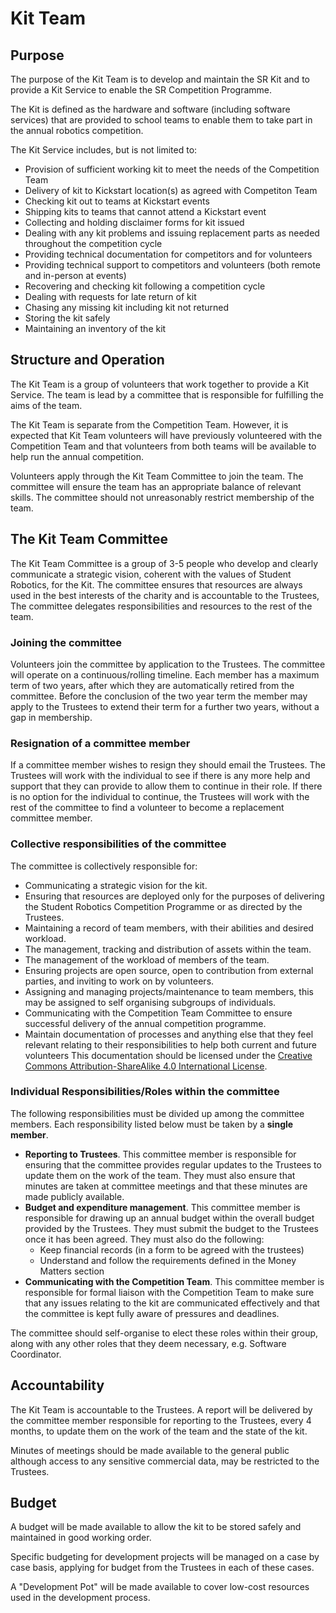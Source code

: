 # Kit Team

## Purpose

The purpose of the Kit Team is to develop and maintain the SR Kit and to provide a Kit Service to enable the SR Competition Programme.  

The Kit is defined as the hardware and software (including software services) that are provided to school teams to enable them to take part in the annual robotics competition.

The Kit Service includes, but is not limited to:
* Provision of sufficient working kit to meet the needs of the Competition Team
* Delivery of kit to Kickstart location(s) as agreed with Competiton Team
* Checking kit out to teams at Kickstart events
* Shipping kits to teams that cannot attend a Kickstart event
* Collecting and holding disclaimer forms for kit issued
* Dealing with any kit problems and issuing replacement parts as needed throughout the competition cycle
* Providing technical documentation for competitors and for volunteers
* Providing technical support to competitors and volunteers (both remote and in-person at events)
* Recovering and checking kit following a competition cycle
* Dealing with requests for late return of kit
* Chasing any missing kit including kit not returned
* Storing the kit safely
* Maintaining an inventory of the kit


## Structure and Operation

The Kit Team is a group of volunteers that work together to provide a Kit Service. The team is lead by a committee that is responsible for fulfilling the aims of the team.

The  Kit Team is separate from the Competition Team. However, it is expected that Kit Team volunteers will have previously volunteered with the Competition Team and that volunteers from both teams will be available to help run the annual competition. 

Volunteers apply through the Kit Team Committee to join the team. The committee will ensure the team has an appropriate balance of relevant skills. The committee should not unreasonably restrict membership of the team.

## The Kit Team Committee

The Kit Team Committee is a group of 3-5 people who develop and clearly communicate a strategic vision, coherent with the values of Student Robotics, for the Kit. The committee ensures that resources are always used in the best interests of the charity and is accountable to the Trustees, The committee delegates responsibilities and resources to the rest of the team.

### Joining the committee

Volunteers join the committee by application to the Trustees. The committee will operate on a continuous/rolling timeline. Each member has a maximum term of two years, after which they are automatically retired from the committee. Before the conclusion of the two year term the member may apply to the Trustees to extend their term for a further two years, without a gap in membership. 

### Resignation of a committee member

If a committee member wishes to resign they should email the Trustees. The Trustees will work with the individual to see if there is any more help and support that they can provide to allow them to continue in their role. If there is no option for the individual to continue, the Trustees will work with the rest of the committee to find a volunteer to become a replacement committee member. 

### Collective responsibilities of the committee

The committee is collectively responsible for:

* Communicating a strategic vision for the kit.
* Ensuring that resources are deployed only for the purposes of delivering the Student Robotics Competition Programme or as directed by the Trustees.
* Maintaining a record of team members, with their abilities and desired workload.
* The management, tracking and distribution of assets within the team.
* The management of the workload of members of the team.
* Ensuring projects are open source, open to contribution from external parties, and inviting to work on by volunteers.
* Assigning and managing projects/maintenance to team members, this may be assigned to self organising subgroups of individuals.
* Communicating with the Competition Team Committee to ensure successful delivery of the annual competition programme.
* Maintain documentation of processes and anything else that they feel relevant relating to their responsibilities to help both current and future volunteers This documentation should be licensed under the [Creative Commons Attribution-ShareAlike 4.0 International License](https://creativecommons.org/licenses/by-sa/4.0/).

### Individual Responsibilities/Roles within the committee

The following responsibilities must be divided up among the committee members. Each responsibility listed below must be taken by a **single member**. 

* **Reporting to Trustees**. This committee member is responsible for ensuring that the committee provides regular updates to the Trustees to update them on the work of the team. They must also ensure that minutes are taken at committee meetings and that these minutes are made publicly available.
* **Budget and expenditure management**. This committee member is responsible for drawing up an annual budget within the overall budget provided by the Trustees. They must submit the budget to the Trustees once it has been agreed. They must also do the following:
  * Keep financial records (in a form to be agreed with the trustees)
  * Understand and follow the requirements defined in the Money Matters section
* **Communicating with the Competition Team**. This committee member is responsible for formal liaison with the Competition Team to make sure that any issues relating to the kit are communicated effectively and that the committee is kept fully aware of pressures and deadlines.

The committee should self-organise to elect these roles within their group, along with any other roles that they deem necessary, e.g. Software Coordinator.


## Accountability

The Kit Team is accountable to the Trustees. A report will be delivered by the committee member responsible for reporting to the Trustees, every 4 months, to update them on the work of the team and the state of the kit.

Minutes of meetings should be made available to the general public although access to any sensitive commercial data, may be restricted to the Trustees.

## Budget

A budget will be made available to allow the kit to be stored safely and maintained in good working order. 

Specific budgeting for development projects will be managed on a case by case basis, applying for budget from the Trustees in each of these cases. 

A "Development Pot" will be made available to cover low-cost resources used in the development process.

